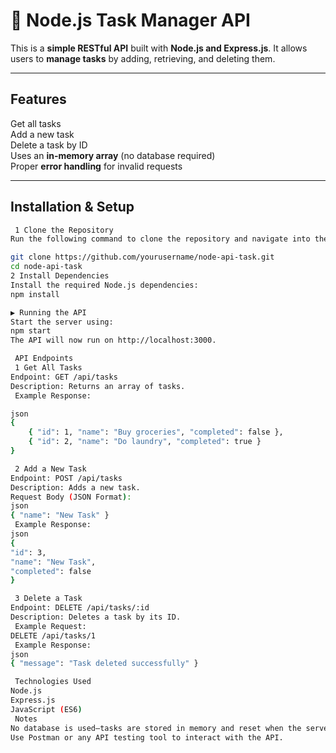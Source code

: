 # 📝 Node.js Task Manager API

This is a **simple RESTful API** built with **Node.js and Express.js**. It allows users to **manage tasks** by adding, retrieving, and deleting them.

---

##  Features

 Get all tasks  
 Add a new task  
 Delete a task by ID  
 Uses an **in-memory array** (no database required)  
 Proper **error handling** for invalid requests  

---

##  Installation & Setup
```sh
 1️ Clone the Repository
Run the following command to clone the repository and navigate into the project folder:

git clone https://github.com/yourusername/node-api-task.git
cd node-api-task
2️ Install Dependencies
Install the required Node.js dependencies:
npm install

▶ Running the API
Start the server using:
npm start
The API will now run on http://localhost:3000.

 API Endpoints
 1️ Get All Tasks
Endpoint: GET /api/tasks
Description: Returns an array of tasks.
 Example Response:

json
{
    { "id": 1, "name": "Buy groceries", "completed": false },
    { "id": 2, "name": "Do laundry", "completed": true }
}

 2️ Add a New Task
Endpoint: POST /api/tasks
Description: Adds a new task.
Request Body (JSON Format):
json
{ "name": "New Task" }
 Example Response:
json
{
"id": 3, 
"name": "New Task",
"completed": false 
}

 3️ Delete a Task
Endpoint: DELETE /api/tasks/:id
Description: Deletes a task by its ID.
 Example Request:
DELETE /api/tasks/1
 Example Response:
json
{ "message": "Task deleted successfully" }

 Technologies Used
Node.js
Express.js
JavaScript (ES6)
 Notes
No database is used—tasks are stored in memory and reset when the server restarts.
Use Postman or any API testing tool to interact with the API.
